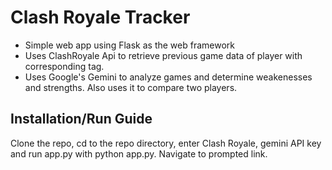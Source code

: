 # Clash Royale Tracker
- Simple web app using Flask as the web framework
- Uses ClashRoyale Api to retrieve previous game data of player with corresponding tag.
- Uses Google's Gemini to analyze games and determine weakenesses and strengths. Also uses it to compare two players.
## Installation/Run Guide
Clone the repo, cd to the repo directory, enter Clash Royale, gemini API key and run app.py with python app.py. Navigate to prompted link. 
